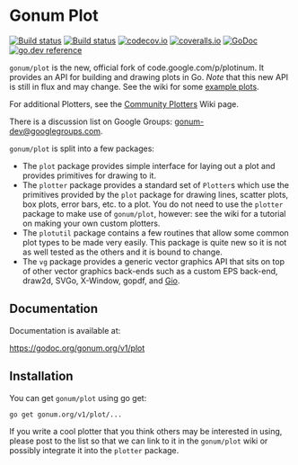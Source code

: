 # Gonum Plot

[![Build status](https://github.com/gonum/plot/workflows/CI/badge.svg)](https://github.com/gonum/plot/actions)
[![Build status](https://ci.appveyor.com/api/projects/status/6vtroet40gj5jhoe/branch/master?svg=true)](https://ci.appveyor.com/project/Gonum/plot/branch/master)
[![codecov.io](https://codecov.io/gh/gonum/plot/branch/master/graph/badge.svg)](https://codecov.io/gh/gonum/plot)
[![coveralls.io](https://coveralls.io/repos/gonum/plot/badge.svg?branch=master&service=github)](https://coveralls.io/github/gonum/plot?branch=master)
[![GoDoc](https://godoc.org/gonum.org/v1/plot?status.svg)](https://godoc.org/gonum.org/v1/plot)
[![go.dev reference](https://pkg.go.dev/badge/gonum.org/v1/plot)](https://pkg.go.dev/gonum.org/v1/plot)

`gonum/plot` is the new, official fork of code.google.com/p/plotinum.
It provides an API for building and drawing plots in Go.
*Note* that this new API is still in flux and may change.
See the wiki for some [example plots](http://github.com/gonum/plot/wiki/Example-plots).

For additional Plotters, see the [Community Plotters](https://github.com/gonum/plot/wiki/Community-Plotters) Wiki page.

There is a discussion list on Google Groups: gonum-dev@googlegroups.com.

`gonum/plot` is split into a few packages:

* The `plot` package provides simple interface for laying out a plot and provides primitives for drawing to it.
* The `plotter` package provides a standard set of `Plotter`s which use the primitives provided by the `plot` package for drawing lines, scatter plots, box plots, error bars, etc. to a plot. You do not need to use the `plotter` package to make use of `gonum/plot`, however: see the wiki for a tutorial on making your own custom plotters.
* The `plotutil` package contains a few routines that allow some common plot types to be made very easily. This package is quite new so it is not as well tested as the others and it is bound to change.
* The `vg` package provides a generic vector graphics API that sits on top of other vector graphics back-ends such as a custom EPS back-end, draw2d, SVGo, X-Window, gopdf, and [Gio](https://gioui.org).

## Documentation

Documentation is available at:

  https://godoc.org/gonum.org/v1/plot

## Installation

You can get `gonum/plot` using go get:

`go get gonum.org/v1/plot/...`

If you write a cool plotter that you think others may be interested in using, please post to the list so that we can link to it in the `gonum/plot` wiki or possibly integrate it into the `plotter` package.
